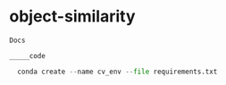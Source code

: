 # object-similarity

```
Docs

_____code
```

``` python
  conda create --name cv_env --file requirements.txt
```



